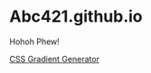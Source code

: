 
# Abc421.github.io

<p align="center">

Hohoh Phew!

<a href="https://cssgradient.io">CSS Gradient Generator</a>



</p>
